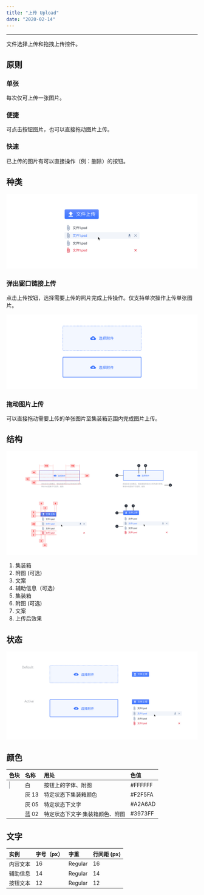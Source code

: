 ```yaml
---
title: "上传 Upload"
date: "2020-02-14"
---
```


---

文件选择上传和拖拽上传控件。

## 原则

### 单张

每次仅可上传一张图片。

### 便捷

可点击按钮图片，也可以直接拖动图片上传。

### 快速

已上传的图片有可以直接操作（例：删除）的按钮。

## 种类

![upload-1](upload-1.jpg)

### 弹出窗口链接上传

点击上传按钮，选择需要上传的照片完成上传操作。仅支持单次操作上传单张图片。

![upload-2](upload-2.jpg)

### 拖动图片上传

可以直接拖动需要上传的单张图片至集装箱范围内完成图片上传。

## 结构

![upload-3](upload-3.jpg)

1. 集装箱
2. 附图 (可选)
3. 文案
4. 辅助信息（可选）
5. 集装箱
6. 附图 (可选)
7. 文案
8. 上传后效果

## 状态

![upload-4](upload-4.jpg)

## 颜色

| 色块                                                                                                     | 名称  | 用处                            | 色值    |
| :------------------------------------------------------------------------------------------------------- | :---- | :------------------------------ | :------ |
| <span class="colorBlock" style="background-color: #CBCDD1;border: 1px solid rgba(0, 0, 0, 0.1);"></span> | 白    | 按钮上的字体、附图              | #FFFFFF |
| <span class="colorBlock" style="background-color: #F2F5FA;"></span>                                      | 灰 13 | 特定状态下集装箱颜色            | #F2F5FA |
| <span class="colorBlock" style="background-color: #A2A6AD;"></span>                                      | 灰 05 | 特定状态下文字                  | #A2A6AD |
| <span class="colorBlock" style="background-color: #3973FF;"></span>                                      | 蓝 02 | 特定状态下文字·集装箱颜色、附图 | #3973FF |

## 文字

| 实例     | 字号（px） | 字重    | 行间距 (px) |
| :------- | :--------- | :------ | :---------- |
| 内容文本 | 16         | Regular | 16          |
| 辅助信息 | 14         | Regular | 14          |
| 按钮文本 | 12         | Regular | 12          |

